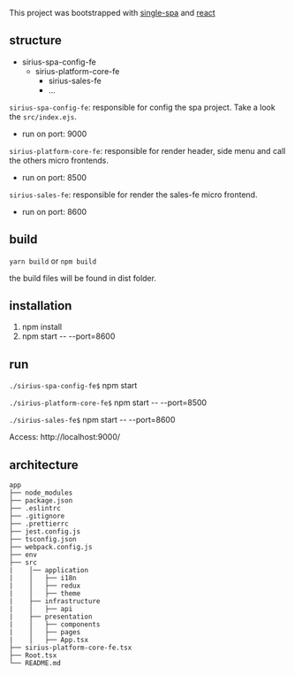 This project was bootstrapped with [single-spa](https://github.com/single-spa/single-spa) and [react](https://github.com/facebook/react/)


## structure
* sirius-spa-config-fe
    * sirius-platform-core-fe
        * sirius-sales-fe
        * ...

`sirius-spa-config-fe`: responsible for config the spa project. Take a look the `src/index.ejs`.
* run on port: 9000

`sirius-platform-core-fe`: responsible for render header, side menu and call the others micro frontends.
* run on port: 8500

`sirius-sales-fe`: responsible for render the sales-fe micro frontend.
* run on port: 8600

## build

`yarn build` or `npm build`

the build files will be found in dist folder.

## installation
1. npm install
2. npm start -- --port=8600

## run

`./sirius-spa-config-fe$` npm start 

`./sirius-platform-core-fe$` npm start -- --port=8500

`./sirius-sales-fe$` npm start -- --port=8600

Access:  http://localhost:9000/
## architecture
```
app
├── node_modules
├── package.json
├── .eslintrc
├── .gitignore
├── .prettierrc
├── jest.config.js
├── tsconfig.json
├── webpack.config.js
├── env
├── src
|    │── application
|    │   ├── i18n
|    │   ├── redux
|    │   ├── theme
|    ├── infrastructure
|    │   ├── api
|    ├── presentation
|    │   ├── components
|    │   ├── pages
|    │   ├── App.tsx
├── sirius-platform-core-fe.tsx      
├── Root.tsx
└── README.md      
```
